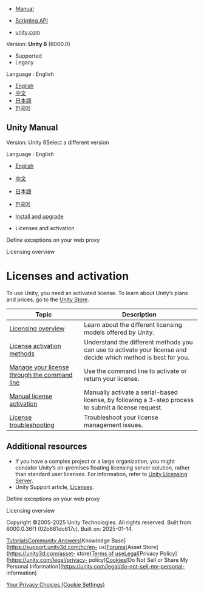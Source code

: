 [](https://docs.unity3d.com)

  * [Manual](../Manual/index.html)
  * [Scripting API](../ScriptReference/index.html)

  * [unity.com](https://unity.com/)

Version: **Unity 6** (6000.0)

  * Supported
  * Legacy

Language : English

  * [English](/Manual/LicensesAndActivation.html)
  * [中文](/cn/current/Manual/LicensesAndActivation.html)
  * [日本語](/ja/current/Manual/LicensesAndActivation.html)
  * [한국어](/kr/current/Manual/LicensesAndActivation.html)

[](https://docs.unity3d.com)

## Unity Manual

Version: Unity 6Select a different version

Language : English

  * [English](/Manual/LicensesAndActivation.html)
  * [中文](/cn/current/Manual/LicensesAndActivation.html)
  * [日本語](/ja/current/Manual/LicensesAndActivation.html)
  * [한국어](/kr/current/Manual/LicensesAndActivation.html)

  * [Install and upgrade](install-and-upgrade.html)
  * Licenses and activation

[](ent-proxy-exception-list.html)

Define exceptions on your web proxy

[](LicenseOverview.html)

Licensing overview

# Licenses and activation

To use Unity, you need an activated license. To learn about Unity’s plans and
prices, go to the [Unity Store](https://store.unity.com/).

Topic | Description  
---|---  
[Licensing overview](LicenseOverview.html) | Learn about the different licensing models offered by Unity.  
[License activation methods](LicenseActivationMethods.html) | Understand the different methods you can use to activate your license and decide which method is best for you.  
[Manage your license through the command line](ManagingYourUnityLicense.html) | Use the command line to activate or return your license.  
[Manual license activation](ManualActivationGuide.html) | Manually activate a serial-based license, by following a 3-step process to submit a license request.  
[License troubleshooting](ActivationFAQ.html) | Troubleshoot your license management issues.  
  
## Additional resources

  * If you have a complex project or a large organization, you might consider Unity’s on-premises floating licensing server solution, rather than standard user licenses. For information, refer to [Unity Licensing Server](https://docs.unity3d.com/licensing/manual/index.html).
  * Unity Support article, [Licenses](https://support.unity.com/hc/categories/201268913-Licenses).

[](ent-proxy-exception-list.html)

Define exceptions on your web proxy

[](LicenseOverview.html)

Licensing overview

Copyright ©2005-2025 Unity Technologies. All rights reserved. Built from
6000.0.36f1 (02b661dc617c). Built on: 2025-01-14.

[Tutorials](https://learn.unity.com/)[Community
Answers](https://answers.unity3d.com)[Knowledge
Base](https://support.unity3d.com/hc/en-
us)[Forums](https://forum.unity3d.com)[Asset Store](https://unity3d.com/asset-
store)[Terms of
use](https://docs.unity3d.com/Manual/TermsOfUse.html)[Legal](https://unity.com/legal)[Privacy
Policy](https://unity.com/legal/privacy-
policy)[Cookies](https://unity.com/legal/cookie-policy)[Do Not Sell or Share
My Personal Information](https://unity.com/legal/do-not-sell-my-personal-
information)

[Your Privacy Choices (Cookie Settings)](javascript:void\(0\);)

